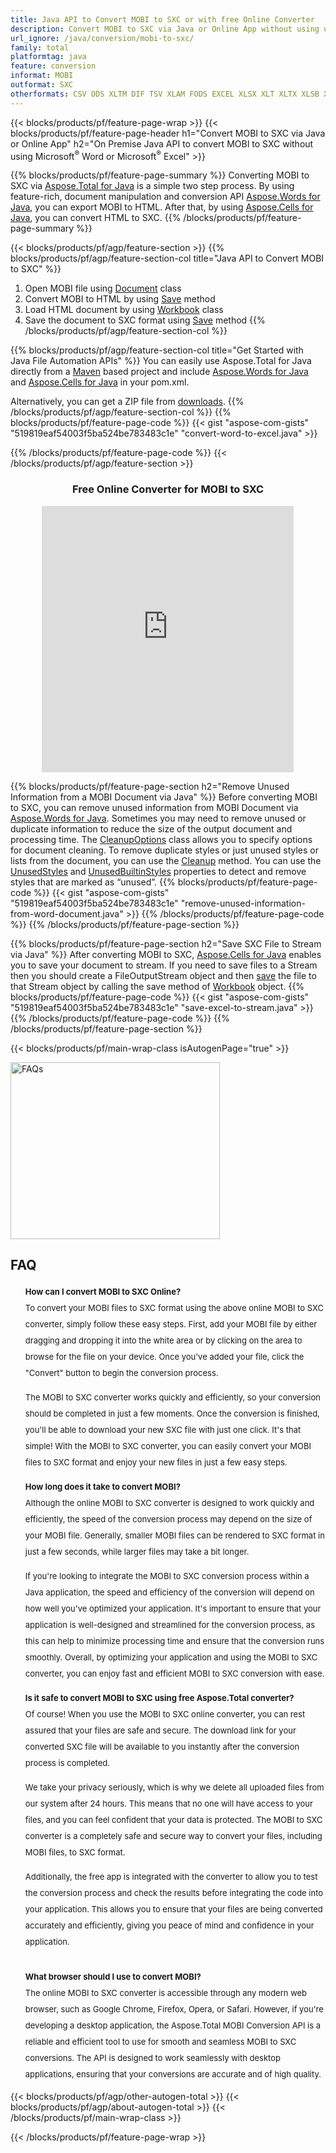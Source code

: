 ```yaml
---
title: Java API to Convert MOBI to SXC or with free Online Converter
description: Convert MOBI to SXC via Java or Online App without using using Microsoft Word or Microsoft Excel or online. Test free MOBI to SXC online converter quickly before integrating the code. 
url_ignore: /java/conversion/mobi-to-sxc/
family: total
platformtag: java
feature: conversion
informat: MOBI
outformat: SXC
otherformats: CSV ODS XLTM DIF TSV XLAM FODS EXCEL XLSX XLT XLTX XLSB XLS XLSM
---
```

{{< blocks/products/pf/feature-page-wrap >}}
{{< blocks/products/pf/feature-page-header h1="Convert MOBI to SXC via Java or Online App" h2="On Premise Java API to convert MOBI to SXC without using Microsoft<sup>&reg;</sup> Word or Microsoft<sup>&reg;</sup> Excel" >}}

{{% blocks/products/pf/feature-page-summary %}}
 Converting MOBI to SXC via [Aspose.Total for Java](https://products.aspose.com/total/java/) is a simple two step process. By using feature-rich, document manipulation and conversion API [Aspose.Words for Java](https://products.aspose.com/words/java/), you can export MOBI to HTML. After that, by using [Aspose.Cells for Java](https://products.aspose.com/cells/java/), you can convert HTML to SXC.
{{% /blocks/products/pf/feature-page-summary  %}}

{{< blocks/products/pf/agp/feature-section >}}
{{% blocks/products/pf/agp/feature-section-col title="Java API to Convert MOBI to SXC" %}}
1. Open MOBI file using [Document](https://reference.aspose.com/words/java/com.aspose.words/Document) class
2. Convert MOBI to HTML by using [Save](https://reference.aspose.com/words/java/com.aspose.words/Document#save(java.lang.String,com.aspose.words.SaveOptions)) method
3. Load HTML document by using [Workbook](https://reference.aspose.com/cells/java/com.aspose.cells/Workbook) class
4. Save the document to SXC format using [Save](https://reference.aspose.com/cells/java/com.aspose.cells/workbook#save(java.lang.String,%20com.aspose.cells.SaveOptions)) method
{{% /blocks/products/pf/agp/feature-section-col %}}

{{% blocks/products/pf/agp/feature-section-col title="Get Started with Java File Automation APIs" %}}
You can easily use Aspose.Total for Java directly from a [Maven](https://releases.aspose.com/total/java/) based project and include [Aspose.Words for Java](https://docs.aspose.com/words/java/installation/) and [Aspose.Cells for Java](https://docs.aspose.com/cells/java/installation/) in your pom.xml.

Alternatively, you can get a ZIP file from [downloads](https://releases.aspose.com/total/java).
{{% /blocks/products/pf/agp/feature-section-col %}}
{{% blocks/products/pf/feature-page-code %}}
{{< gist "aspose-com-gists" "519819eaf54003f5ba524be783483c1e" "convert-word-to-excel.java" >}}

{{% /blocks/products/pf/feature-page-code %}}
{{< /blocks/products/pf/agp/feature-section >}}

<div class="container-fluid agp-content bg-white aboutfile box-1 vh100 section nopbtm">
<div class=container>
<div class=row>
<div class="demobox tc col-md-12 padding-0" align="center">

<h3>Free Online Converter for MOBI to SXC</h3>

<iframe title="Free mobi to sxc Conversion Tool" style="border: none; height: 426px;" scrolling="no" src="https://total-conversion-app-65z5r2lp.qa.k8s.dynabic.com/?to=sxc&from=mobi" id="child-iframe" width="80%"></iframe>

</div></div>
</div></div>

{{% blocks/products/pf/feature-page-section  h2="Remove Unused Information from a MOBI Document via Java" %}}
Before converting MOBI to SXC, you can remove unused information from MOBI Document via [Aspose.Words for Java](https://products.aspose.com/words/java/). Sometimes you may need to remove unused or duplicate information to reduce the size of the output document and processing time. The [CleanupOptions](https://reference.aspose.com/words/java/com.aspose.words/CleanupOptions) class allows you to specify options for document cleaning. To remove duplicate styles or just unused styles or lists from the document, you can use the [Cleanup](https://reference.aspose.com/words/java/com.aspose.words/Document#cleanup()) method. You can use the [UnusedStyles](https://reference.aspose.com/words/java/com.aspose.words/cleanupoptions#UnusedStyles) and [UnusedBuiltinStyles](https://reference.aspose.com/words/java/com.aspose.words/cleanupoptions#UnusedBuiltinStyles) properties to detect and remove styles that are marked as “unused”.
{{% blocks/products/pf/feature-page-code %}}
{{< gist "aspose-com-gists" "519819eaf54003f5ba524be783483c1e" "remove-unused-information-from-word-document.java" >}}
{{% /blocks/products/pf/feature-page-code  %}}
{{% /blocks/products/pf/feature-page-section %}}

{{% blocks/products/pf/feature-page-section  h2="Save SXC File to Stream via Java" %}}
After converting MOBI to SXC, [Aspose.Cells for Java](https://products.aspose.com/cells/java/) enables you to save your document to stream. If you need to save files to a Stream then you should create a FileOutputStream object and then [save](https://reference.aspose.com/cells/java/com.aspose.cells/workbook#save(java.io.OutputStream,%20com.aspose.cells.SaveOptions)) the file to that Stream object by calling the save method of [Workbook](https://reference.aspose.com/cells/java/com.aspose.cells/Workbook) object.
{{% blocks/products/pf/feature-page-code %}}
{{< gist "aspose-com-gists" "519819eaf54003f5ba524be783483c1e" "save-excel-to-stream.java" >}}
{{% /blocks/products/pf/feature-page-code  %}}
{{% /blocks/products/pf/feature-page-section %}}

{{< blocks/products/pf/main-wrap-class isAutogenPage="true" >}}
<style>.howtolist li{margin-right: 0!important;line-height: 26px;position: relative;margin-bottom: 10px;font-size: 13px;list-style-type: none;}</style>
<div class="col-md-12 tl bg-gray-dark howtolist section">
  <a class="anchor" name="faqpage"></a>
  <div class="container tl dflex" itemscope="" itemtype="https://schema.org/FAQPage">
      <div class="col-md-4 howtosectiongfx">
          <img class="social-panel-hide-on-mobile" src="https://www.groupdocs.cloud/templates/brand/images/groupdocs/conversion/groupdocs_conversion-brand.png" alt="FAQs" width="335" height="283">
      </div>
      <div class="howtosection col-md-8">
          <div>
              <h2>FAQ</h2>
              <ul>
                  <li itemscope="" itemprop="mainEntity" itemtype="https://schema.org/Question">
                      <div>
                          <span itemprop="name"><b>How can I convert MOBI to SXC Online?</b></span>
                      </div>
                      <div itemscope="" itemprop="acceptedAnswer" itemtype="https://schema.org/Answer">
                          <span itemprop="text">To convert your MOBI files to SXC format using the above online MOBI to SXC converter, simply follow these easy steps. First, add your MOBI file by either dragging and dropping it into the white area or by clicking on the area to browse for the file on your device. Once you've added your file, click the "Convert" button to begin the conversion process.<br />

The MOBI to SXC converter works quickly and efficiently, so your conversion should be completed in just a few moments. Once the conversion is finished, you'll be able to download your new SXC file with just one click. It's that simple! With the MOBI to SXC converter, you can easily convert your MOBI files to SXC format and enjoy your new files in just a few easy steps.</span>
                      </div>
                  </li>
                  <li itemscope="" itemprop="mainEntity" itemtype="https://schema.org/Question">
                      <div>
                          <span itemprop="name"><b>How long does it take to convert MOBI?</b></span>
                      </div>
                      <div itemscope="" itemprop="acceptedAnswer" itemtype="https://schema.org/Answer">
                          <span itemprop="text">Although the online MOBI to SXC converter is designed to work quickly and efficiently, the speed of the conversion process may depend on the size of your MOBI file. Generally, smaller MOBI files can be rendered to SXC format in just a few seconds, while larger files may take a bit longer.<br />

If you're looking to integrate the MOBI to SXC conversion process within a Java application, the speed and efficiency of the conversion will depend on how well you've optimized your application. It's important to ensure that your application is well-designed and streamlined for the conversion process, as this can help to minimize processing time and ensure that the conversion runs smoothly. Overall, by optimizing your application and using the MOBI to SXC converter, you can enjoy fast and efficient MOBI to SXC conversion with ease.</span>
                      </div>
                  </li>
                  <li itemscope="" itemprop="mainEntity" itemtype="https://schema.org/Question">
                      <div>
                          <span itemprop="name"><b>Is it safe to convert MOBI to SXC using free Aspose.Total converter?</b></span>
                      </div>
                      <div itemscope="" itemprop="acceptedAnswer" itemtype="https://schema.org/Answer">
                          <span itemprop="text">Of course! When you use the MOBI to SXC online converter, you can rest assured that your files are safe and secure. The download link for your converted SXC file will be available to you instantly after the conversion process is completed.<br />

We take your privacy seriously, which is why we delete all uploaded files from our system after 24 hours. This means that no one will have access to your files, and you can feel confident that your data is protected. The MOBI to SXC converter is a completely safe and secure way to convert your files, including MOBI files, to SXC format.<br />

Additionally, the free app is integrated with the converter to allow you to test the conversion process and check the results before integrating the code into your application. This allows you to ensure that your files are being converted accurately and efficiently, giving you peace of mind and confidence in your application.</span>
                      </div>
                  </li>                 
                  <li itemscope="" itemprop="mainEntity" itemtype="https://schema.org/Question">
                      <div>
                          <span itemprop="name"><b>What browser should I use to convert MOBI?</b></span>
                      </div>
                      <div itemscope="" itemprop="acceptedAnswer" itemtype="https://schema.org/Answer">
                          <span itemprop="text">The online MOBI to SXC converter is accessible through any modern web browser, such as Google Chrome, Firefox, Opera, or Safari. However, if you're developing a desktop application, the Aspose.Total MOBI Conversion API is a reliable and efficient tool to use for smooth and seamless MOBI to SXC conversions. The API is designed to work seamlessly with desktop applications, ensuring that your conversions are accurate and of high quality.</span>
                      </div>
                  </li>
              </ul>
          </div>
      </div>
  </div>
{{< blocks/products/pf/agp/other-autogen-total >}}
{{< blocks/products/pf/agp/about-autogen-total >}}
{{< /blocks/products/pf/main-wrap-class >}}

{{< /blocks/products/pf/feature-page-wrap >}}